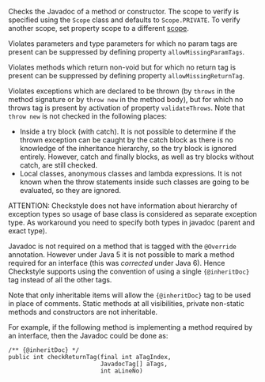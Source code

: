 Checks the Javadoc of a method or constructor. The scope to verify is
specified using the `Scope` class and defaults to `Scope.PRIVATE`. To
verify another scope, set property scope to a different
[scope](https://checkstyle.org/property_types.html#Scope).

Violates parameters and type parameters for which no param tags are
present can be suppressed by defining property `allowMissingParamTags`.

Violates methods which return non-void but for which no return tag is
present can be suppressed by defining property `allowMissingReturnTag`.

Violates exceptions which are declared to be thrown (by `throws` in the
method signature or by `throw new` in the method body), but for which no
throws tag is present by activation of property `validateThrows`. Note
that `throw new` is not checked in the following places:

-   Inside a try block (with catch). It is not possible to determine if
    the thrown exception can be caught by the catch block as there is no
    knowledge of the inheritance hierarchy, so the try block is ignored
    entirely. However, catch and finally blocks, as well as try blocks
    without catch, are still checked.
-   Local classes, anonymous classes and lambda expressions. It is not
    known when the throw statements inside such classes are going to be
    evaluated, so they are ignored.

ATTENTION: Checkstyle does not have information about hierarchy of
exception types so usage of base class is considered as separate
exception type. As workaround you need to specify both types in javadoc
(parent and exact type).

Javadoc is not required on a method that is tagged with the `@Override`
annotation. However under Java 5 it is not possible to mark a method
required for an interface (this was *corrected* under Java 6). Hence
Checkstyle supports using the convention of using a single
`{@inheritDoc}` tag instead of all the other tags.

Note that only inheritable items will allow the `{@inheritDoc}` tag to
be used in place of comments. Static methods at all visibilities,
private non-static methods and constructors are not inheritable.

For example, if the following method is implementing a method required
by an interface, then the Javadoc could be done as:

    /** {@inheritDoc} */
    public int checkReturnTag(final int aTagIndex,
                              JavadocTag[] aTags,
                              int aLineNo)
